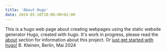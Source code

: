 ```yaml
---
title: 'About Hugo'
date: 2024-05-10T10:00:00+02:00
---
```


This is a hugo web page about creating webpages using the static website generator Hugo, created with hugo.
It's work in progress, please read the [about](/about) section for information about this project.
Or [just get started with hugo!](/hugo) B.&nbsp;Kleinen, Berlin, Mai 2024

